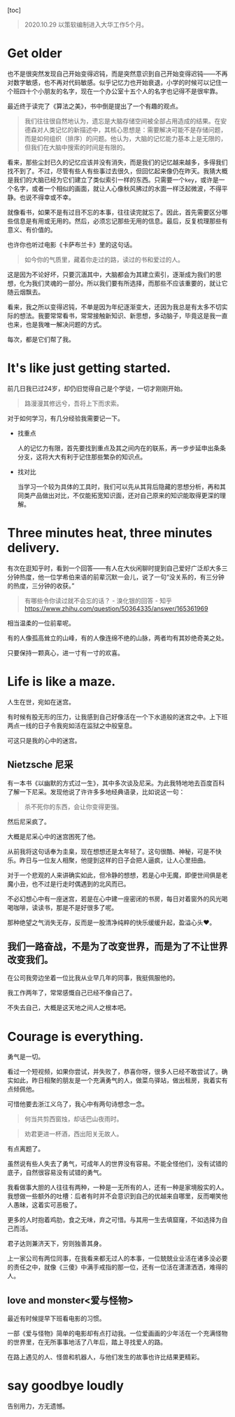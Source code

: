 [toc]

> 2020.10.29 以策软编制进入大华工作5个月。

# Get older

 也不是很突然发现自己开始变得迟钝，而是突然意识到自己开始变得迟钝——不再对数字敏感，也不再对代码敏感。似乎记忆力也开始衰退，小学的时候可以记住一个班四十个小朋友的名字，现在一个办公室十五个人的名字也记得不是很牢靠。

最近终于读完了《算法之美》，书中倒是提出了一个有趣的观点。

> 我们往往很自然地认为，遗忘是大脑存储空间被全部占用造成的结果。在安德森对人类记忆的新描述中，其核心思想是：需要解决可能不是存储问题，而是如何组织（排序）的问题。他认为，大脑的记忆能力基本上是无限的，但我们在大脑中搜索的时间是有限的。

看来，那些尘封已久的记忆应该并没有消失，而是我们的记忆越来越多，多得我们找不到了。不过，尽管有些人有些事过去很久，但回忆起来像仍在昨天。我猜大概是我们的大脑已经为它们建立了类似索引一样的东西。只需要一个`key`，或许是一个名字，或者一个相似的画面，就让人心像秋风拂过的水面一样泛起微波，不得平静。也说不得幸或不幸。

就像看书，如果不是有过目不忘的本事，往往读完就忘了。因此，首先需要区分哪些信息是有用或无用的。然后，必须忘记那些无用的信息。最后，反复梳理那些有意义、有价值的。

也许你也听过电影《卡萨布兰卡》里的这句话。

> 如今你的气质里，藏着你走过的路，读过的书和爱过的人。

这是因为不论好坏，只要沉湎其中，大脑都会为其建立索引，逐渐成为我们的思想，化为我们灵魂的一部分。所以我们要有所选择，而那些不应该重要的，就让它随云烟飘去。

看来，我之所以变得迟钝，不单是因为年纪逐渐变大，还因为我总是有太多不切实际的想法。我要常常看书，常常接触新知识、新思想，多动脑子，毕竟这是我一直也来，也是我唯一解决问题的方式。

每次，都是它们帮了我。

# It's like just getting started.

前几日我已过24岁，却仍旧觉得自己是个学徒，一切才刚刚开始。

> 路漫漫其修远兮，吾将上下而求索。

对于如何学习，有几分经验我需要记一下。

- 找重点

  人的记忆力有限，首先要找到重点及其之间内在的联系，再一步步延申出条条分支，这将大大有利于记住那些繁杂的知识点。

- 找对比

  当学习一个较为具体的工具时，我们可以先从其背后隐藏的思想分析，再和其同类产品做出对比，不仅能拓宽知识面，还对自己原来的知识能取得更深的理解。

# Three minutes heat, three minutes delivery.

有次在逛知乎时，看到一个回答——有人在大伙闲聊时提到自己爱好广泛却大多三分钟热度，他一位学希伯来语的前辈沉默一会儿，说了一句“没关系的，有三分钟的热度，三分钟的收获。”

> 有哪些令你读过就不会忘的话？ - 溴化银的回答 - 知乎 https://www.zhihu.com/question/50364335/answer/165361969

相当温柔的一位前辈呢。

有的人像孤高耸立的山峰，有的人像连绵不绝的山脉，两者均有其妙绝奇美之处。

只要保持一颗真心，进一寸有一寸的欢喜。

# Life is like a maze.

人生在世，宛如在迷宫。

有时候有股无形的压力，让我感到自己好像活在一个下水道般的迷宫之中。上下班两点一线的日子令我宛如活在监狱之中般窒息。

可这只是我的心中的迷宫。

## Nietzsche 尼采

有一本书《以幽默的方式过一生》，其中多次谈及尼采。为此我特地地去百度百科了解一下尼采。发现他说了许许多多地经典语录，比如说这一句：

> 杀不死你的东西，会让你变得更强。

然后尼采疯了。

大概是尼采心中的迷宫困死了他。

从前我将这句话奉为圭臬，现在想想还是太年轻了。这句很酷、神秘，可是不快乐。昨日与一位友人相聚，他提到这样的日子会把人逼疯，让人心里扭曲。

对于一个悲观的人来讲确实如此，但冷静的想想，若是心中无魔，即便世间俱是老魔小丑，也不过是行走时偶遇到的北风而已。

不必幻想心中有一座迷宫，若是在心中建一座密闭的书房，每日对着窗外的风光喝喝咖啡，读读书，那是不是好很多了呢。

那种绝望之气消失无存，反而是一股清净纯粹的快乐缓缓升起，盈溢心头♥。

## 我们一路奋战，不是为了改变世界，而是为了不让世界改变我们。

在公司我旁边坐着一位比我从业早几年的同事，我挺佩服他的。

我工作两年了，常常感慨自己已经不像自己了。

不失去自己，大概是这天地之间人之根本吧。

# Courage is everything.

勇气是一切。

看过一个短视频，如果你尝试，并失败了，恭喜你呀，很多人已经不敢尝试了。确实如此，昨日相聚的朋友是一个充满勇气的人，做菜鸟驿站，做出租房，我着实有点倾佩他。

可惜他要去浙江义乌了，我心中有两句诗想念一念。

> 何当共剪西窗烛，却话巴山夜雨时。

> 劝君更进一杯酒，西出阳关无故人。

有点离题了。

虽然说有些人失去了勇气，可成年人的世界没有容易。不能全怪他们，没有试错的底子，自然很容易没有试错的勇气。

我看做事大胆的人往往有两种，一种是一无所有的人，还有一种是家境殷实的人。我想做一些额外的吐槽：后者有时并不会意识到自己的优越来自哪里，反而嘲笑他人愚昧，这着实可恶极了。

更多的人时抱着鸡肋，食之无味，弃之可惜。与其用一生去填窟窿，不如选择为自己而活。

君子达则兼济天下，穷则独善其身。

上一家公司有两位同事，在我看来都无过人的本事，一位兢兢业业活在诸多没必要的责任之中，就像《三傻》中满手戒指的那一位，还有一位活在潇潇洒洒，难得的人。

## love and monster<爱与怪物>

最近有时候提早下班看电影的习惯。

一部《爱与怪物》简单的电影却有点打动我。一位爱画画的少年活在一个充满怪物的世界里，在无所事事地活了八年后，踏上寻找爱人的路。

在路上遇见的人、怪兽和机器人，与他们发生的故事也许比结果更精彩。

# say goodbye loudly

告别用力，方无遗憾。